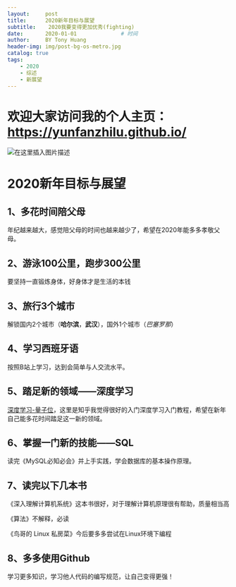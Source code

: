 ```yaml
---
layout:     post                   
title:      2020新年目标与展望             
subtitle:    2020我要变得更加优秀(fighting)
date:       2020-01-01              # 时间
author:     BY Tony Huang                     
header-img: img/post-bg-os-metro.jpg  
catalog: true                      
tags:                              
    - 2020
    - 综述
    - 新展望
---
```

# 欢迎大家访问我的个人主页：https://yunfanzhilu.github.io/
![在这里插入图片描述](https://img-blog.csdnimg.cn/20190524152137794.jpg?x-oss-process=image/watermark,type_ZmFuZ3poZW5naGVpdGk,shadow_10,text_aHR0cHM6Ly9ibG9nLmNzZG4ubmV0L3dlaXhpbl80MjAzNjYxNw==,size_16,color_FFFFFF,t_70)


# 2020新年目标与展望

## 1、多花时间陪父母

年纪越来越大，感觉陪父母的时间也越来越少了，希望在2020年能多多孝敬父母。

## 2、游泳100公里，跑步300公里

要坚持一直锻炼身体，好身体才是生活的本钱

## 3、旅行3个城市

解锁国内2个城市（**哈尔滨**，**武汉**），国外1个城市（*巴塞罗那*）

## 4、学习西班牙语

按照B站上学习，达到会简单与人交流水平。

## 5、踏足新的领域——深度学习

[深度学习-量子位](<https://www.zhihu.com/question/26006703>)，这里是知乎我觉得很好的入门深度学习入门教程，希望在新年自己能多花时间踏足这一新的领域。

## 6、掌握一门新的技能——SQL

读完《MySQL必知必会》并上手实践，学会数据库的基本操作原理。

## 7、读完以下几本书

《深入理解计算机系统》这本书很好，对于理解计算机原理很有帮助，质量相当高

《算法》不解释，必读

《鸟哥的 Linux 私房菜》今后要多多尝试在Linux环境下编程

## 8、多多使用Github

学习更多知识，学习他人代码的编写规范，让自己变得更强！


